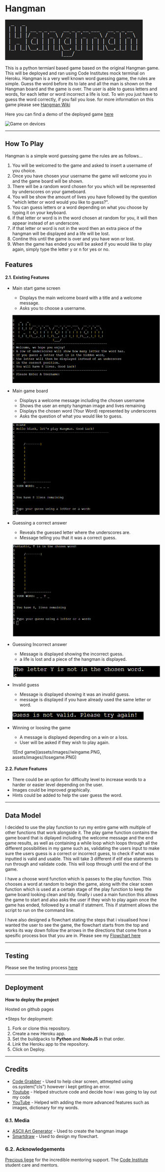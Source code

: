 # Hangman

![Hangman](assets/images//Hangman.PNG)

This is a python termianl based game based on the original Hangman game. This will be deployed and ran
using Code Institutes mock terminal on Heroku. Hangman is a very well known word guessing game, the rules
are simple. Guess the word before its to late and all the man is shown on the Hangman board and the game
is over. The user is able to guess letters and words, for each letter or word incorrect a life is lost. 
To win you just have to guess the word correctly, if you fail you lose. for more information on this game 
please see [Hangman Wiki](https://en.wikipedia.org/wiki/Hangman_(game)) 


Here you can find a demo of the deployed game [here](https://mats-hangman.herokuapp.com/)

![Game on devices]()

---

## How To Play

Hangman is a simple word guessing game the rules are as follows...

1. You will be welcomed to the game and asked to insert a username of you choice. 
2. Once you have chosen your username the game will welcome you in and the game board will be shown.
3. There will be a random word chosen for you which will be represented by underscores on your gameboard.
4. You will be show the amount of lives you have followed by the question "which letter or word would you like to guess?".
5. You can guess letters or a word depending on what you choose by typing it on your keyboard. 
6. if that letter or word is in the word chosen at random for you, it will then appear instead of an underscore. 
7. if that letter or word is not in the word then an extra piece of the hangman will be displayed and a life will be lost. 
8. Contine this until the game is over and you have won or lost. 
9. When the game has ended you will be asked if you would like to play again, simply type the letter y or n for yes or no.

 
## Features

#### 2.1. Existing Features

* Main start game screen
  * Displays the main welcome board with a title and a welcome message.
  * Asks you to choose a username.

  ![Main start game screen](assets/images//onload.PNG)

* Main game board
  * Displays a welcome message including the chosen username
  * Shows the user an empty hangman image and lives remaining 
  * Displays the chosen word (Your Word) represented by underscores
  * Asks the question of what you would like to guess.

  ![Main game board](assets/images//gamestart.PNG)

* Guessing a correct answer
  * Reveals the guessed letter where the underscores are.
  * Message telling you that it was a correct guess.

  ![Correct answer](assets/images//correctguess.PNG)

* Guessing Incorrect answer
  * Message is displayed showing the incorrect guess.
  * a life is lost and a piece of the hangman is displayed.

  ![Incorrect guess](assets/images//incorrect.PNG)

* Invalid guess
  * Message is displayed showing it was an invalid guess.
  * message is displayed if you have already used the same letter or word. 

  ![Invalid guess](assets/images//notvalid.PNG)

* Winning or loosing the game
  * A message is displayed depending on a win or a loss.
  * User will be asked if they wish to play again. 

  ![End game](assets/images//wingame.PNG, assets/images//losegame.PNG)

#### 2.2. Future Features
- There could be an option for difficulty level to increase words to a harder or easier level depending on the user.
- Images could be improved graphically.
- Hints could be added to help the user guess the word. 

---

## Data Model
I decided to use the play function to run my entire game with multiple of other functions that work alongside it. 
The play game function contains the game board that is diplayed including the welcome message and the end game results,
as well as containing a while loop which loops through all the different possibilities in my game such as, validating the 
users input to make sure the users guess is a correct or incorrect guess, to check if what was inputted is valid and usable. This will take 3 different if elif else statments to run through and validate code. This will loop through until the end of the game.

I have a choose word function which is passes to the play function. This chooses a word at random to begin the game, along with the clear sceen function which is used at a certain stage of the play function to keep the game board looking clean and tidy. finally i used a main function this allows the game to start and also asks the user if they wish to play again once the game has ended, followed by a small if statment. This if statment allows the script to run on the command line. 

I have also designed a flowchart stating the steps that i visualised how i wanted the user to see the game, the flowchart starts from the top and works its way down follow the arrows in the directions that come from a spesific process box that you are in. 
Please see my [Flowchart here](assets/images//Flowchart.jpg)

---

## Testing

Please see the testing process [here](TESTING.md)

---

## Deployment

**How to deploy the project**

Hosted on github pages

*Steps for deployment:
  1. Fork or clone this repository.
  2. Create a new Heroku app.
  3. Set the buildpacks to **Python** and **NodeJS** in that order.
  4. Link the Heroku app to the repository.
  5. Click on Deploy.

---

## Credits
- [Code Grabber](https://www.codegrepper.com/code-examples/python/how+to+clear+the+console+in+python) - Used to help clear screen, attmepted using os.system("cls") however i kept getting an error.
- [Youtube](https://www.youtube.com/watch?v=m4nEnsavl6w&t=191s) - Helped structure code and decide how i was going to lay out my code
- [YouTube](https://www.youtube.com/watch?v=3_CX0aD9Fdg) - Helped with adding the more advanced features such as images, dictionary for my words.

### 6.1. Media
- [ASCII Art Generator](https://patorjk.com/software/taag/#p=display&f=Doh&t=Hangman) - Used to create the hangman image
- [Smartdraw](https://www.smartdraw.com/flowchart/flowchart-maker.htm) - Used to design my flowchart.

### 6.2. Acknowledgements
[Precious Ijege](https://www.linkedin.com/in/precious-ijege-908a00168/?originalSubdomain=ng) for the incredible mentoring support.
The [Code Institute](https://codeinstitute.net/) student care and mentors.  
